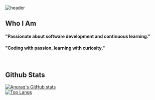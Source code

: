 ![header](https://capsule-render.vercel.app/api?type=blur&color=red&height=300&section=header&text=Thanks%20for%20stopping%20by!&fontSize=60)
<div>
        <!--Body-->
  
  ## Who I Am
  #### "Passionate about software development and continuous learning."<br/>
  #### "Coding with passion, learning with curiosity."
  <br/>
  
  ## Github Stats
  [![Anurag's GitHub stats](https://github-readme-stats.vercel.app/api?username=Jeayeong-Hong&show_icons=false&theme=graywhite)](https://github.com/anuraghazra/github-readme-stats)
  <br/>
  [![Top Langs](https://github-readme-stats.vercel.app/api/top-langs/?username=Jeayeong-Hong&layout=donut-vertical&theme=graywhite)](https://github.com/anuraghazra/github-readme-stats)
  </div>
